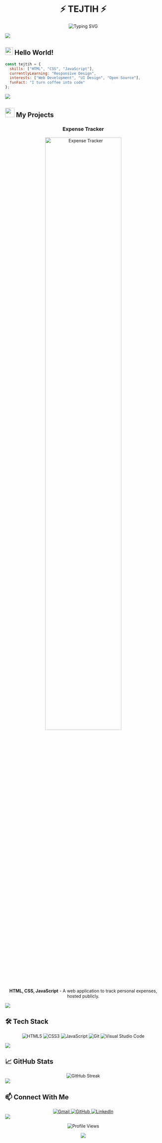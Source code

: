 # <div align="center">⚡️ TEJTIH ⚡️</div>

<div align="center">
  
  ![Typing SVG](https://readme-typing-svg.herokuapp.com?font=Fira+Code&pause=1000&color=6C63FF&center=true&vCenter=true&width=435&lines=Web+Developer;Creative+Coder;Frontend+Enthusiast)

</div>

<img src="https://raw.githubusercontent.com/andreasbm/readme/master/assets/lines/colored.png">

## <img src="https://media.giphy.com/media/hvRJCLFzcasrR4ia7z/giphy.gif" width="25px"> Hello World!

```javascript
const tejtih = {
  skills: ["HTML", "CSS", "JavaScript"],
  currentlyLearning: "Responsive Design",
  interests: ["Web Development", "UI Design", "Open Source"],
  funFact: "I turn coffee into code"
};
```

<img src="https://raw.githubusercontent.com/andreasbm/readme/master/assets/lines/colored.png">

## <img src="https://media.giphy.com/media/WUlplcMpOCEmTGBtBW/giphy.gif" width="30"> My Projects

<div align="center">
  <h3>Expense Tracker</h3>
  <a href="https://github.com/tejithvasu02/expense-tracker" target="_blank">
    <img src="https://via.placeholder.com/500x300?text=Expense+Tracker" alt="Expense Tracker" width="70%"/>
  </a>
  <p><strong>HTML, CSS, JavaScript</strong> - A web application to track personal expenses, hosted publicly.</p>
</div>

<img src="https://raw.githubusercontent.com/andreasbm/readme/master/assets/lines/colored.png">

## 🛠 Tech Stack

<div align="center">
  
  ![HTML5](https://img.shields.io/badge/html5-%23E34F26.svg?style=for-the-badge&logo=html5&logoColor=white)
  ![CSS3](https://img.shields.io/badge/css3-%231572B6.svg?style=for-the-badge&logo=css3&logoColor=white)
  ![JavaScript](https://img.shields.io/badge/javascript-%23323330.svg?style=for-the-badge&logo=javascript&logoColor=%23F7DF1E)
  ![Git](https://img.shields.io/badge/git-%23F05033.svg?style=for-the-badge&logo=git&logoColor=white)
  ![Visual Studio Code](https://img.shields.io/badge/Visual%20Studio%20Code-0078d7.svg?style=for-the-badge&logo=visual-studio-code&logoColor=white)
  
</div>

<img src="https://raw.githubusercontent.com/andreasbm/readme/master/assets/lines/colored.png">

## 📈 GitHub Stats

<div align="center">
  <img src="https://github-readme-streak-stats.herokuapp.com/?user=Tejtih&theme=tokyonight" alt="GitHub Streak" />
</div>

<img src="https://raw.githubusercontent.com/andreasbm/readme/master/assets/lines/colored.png">

## 📫 Connect With Me

<div align="center">
  <a href="mailto:tejith2020@gmail.com">
    <img src="https://img.shields.io/badge/Gmail-D14836?style=for-the-badge&logo=gmail&logoColor=white" alt="Gmail" />
  </a>
  <a href="https://github.com/tejithvasu02">
    <img src="https://img.shields.io/badge/github-%23121011.svg?style=for-the-badge&logo=github&logoColor=white" alt="GitHub" />
  </a>
  <a href="https://www.linkedin.com/in/tejith-vasu-9254432a4/">
    <img src="https://img.shields.io/badge/linkedin-%230077B5.svg?style=for-the-badge&logo=linkedin&logoColor=white" alt="LinkedIn" />
  </a>
</div>

<img src="https://raw.githubusercontent.com/andreasbm/readme/master/assets/lines/colored.png">

<div align="center">
  
  ![Profile Views](https://komarev.com/ghpvc/?username=tejithvasu02&color=blueviolet&style=flat-square)
  
  <img src="https://forthebadge.com/images/badges/built-with-love.svg" />
  
</div>
